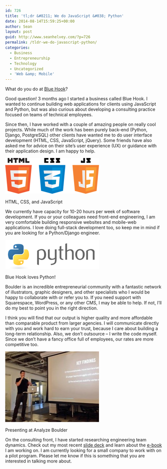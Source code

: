 ```yaml
---
id: 726
title: 'tl;dr &#8211; We do JavaScript &#038; Python'
date: 2014-08-14T15:59:25+00:00
author: Sean
layout: post
guid: http://www.seanhelvey.com/?p=726
permalink: /tldr-we-do-javascript-python/
categories:
  - Business
  - Entrepreneurship
  - Technology
  - Uncategorized
  - 'Web &amp; Mobile'
---
```

What do you do at <a href="http://www.bluehook.co/" target="_blank">Blue Hook</a>?

Good question! 3 months ago I started a business called Blue Hook. I wanted to continue building web applications for clients using JavaScript and Python, but was also curious about developing a consulting practice focused on teams of technical employees.

Since then, I have worked with a couple of amazing people on really cool projects. While much of the work has been purely back-end (Python, Django, PostgreSQL) other clients have wanted me to do user interface development (HTML, CSS, JavaScript, jQuery). Some friends have also asked me for advice on their site&#8217;s user experience (UX) or guidance with their application design. I am happy to help.

<div id="attachment_730" style="width: 310px" class="wp-caption aligncenter">
  <a href="/assets/images/seanhelvey/2014/08/html5-css-javascript-logos.png"><img class="size-medium wp-image-730" src="/assets/images/seanhelvey/2014/08/html5-css-javascript-logos-300x114.png" alt="HTML, CSS, and JavaScript" width="300" height="114"/></a>

  <p class="wp-caption-text">
    HTML, CSS, and JavaScript
  </p>
</div>

We currently have capacity for 10-20 hours per week of software development. If you or your colleagues need front-end engineering, I am very comfortable building responsive websites and mobile-web applications. I love doing full-stack development too, so keep me in mind if you are looking for a Python/Django engineer.

<div id="attachment_729" style="width: 310px" class="wp-caption aligncenter">
  <a href="/assets/images/seanhelvey/2014/08/python.png"><img class="size-medium wp-image-729" src="/assets/images/seanhelvey/2014/08/python-300x93.png" alt="Blue Hook loves Python!" width="300" height="93"/></a>

  <p class="wp-caption-text">
    Blue Hook loves Python!
  </p>
</div>

Boulder is an incredible entrepreneurial community with a fantastic network of illustrators, graphic designers, and other specialists who I would be happy to collaborate with or refer you to. If you need support with Squarespace, WordPress, or any other CMS, I may be able to help. If not, I&#8217;ll do my best to point you in the right direction.

I think you will find that our output is higher quality and more affordable than comparable product from larger agencies. I will communicate directly with you and work hard to earn your trust, because I care about building a long-term relationship. Also, we don&#8217;t outsource &#8211; I write the code myself. Since we don&#8217;t have a fancy office full of employees, our rates are more competitive too.

<div id="attachment_731" style="width: 310px" class="wp-caption aligncenter">
  <a href="/assets/images/seanhelvey/2014/08/startupqualitysurvey.jpg"><img class="size-medium wp-image-731" src="/assets/images/seanhelvey/2014/08/startupqualitysurvey-300x225.jpg" alt="Presenting at Analyze Boulder" width="300" height="225"/></a>

  <p class="wp-caption-text">
    Presenting at Analyze Boulder
  </p>
</div>

On the consulting front, I have started researching engineering team dynamics. Check out my most recent <a href="http://slides.com/seanhelvey/startup-quality-survey/" target="_blank">slide deck</a> and learn about the <a href="/blue-hook-publishing-e-book/" target="_blank">e-book</a> I am working on. I am currently looking for a small company to work with on a pilot program. Please let me know if this is something that you are interested in talking more about.